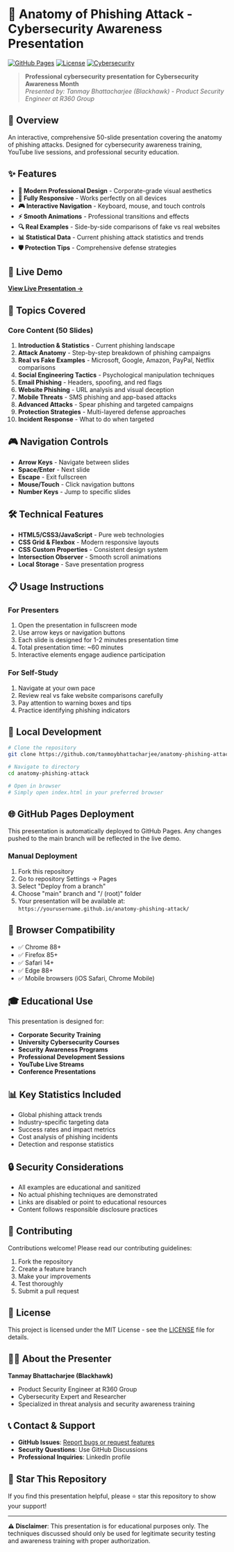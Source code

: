 # 🔐 Anatomy of Phishing Attack - Cybersecurity Awareness Presentation

[![GitHub Pages](https://img.shields.io/badge/GitHub%20Pages-Live%20Demo-blue?style=for-the-badge&logo=github)](https://tanmoybhattacharjee.github.io/anatomy-phishing-attack/)
[![License](https://img.shields.io/badge/License-MIT-green?style=for-the-badge)](LICENSE)
[![Cybersecurity](https://img.shields.io/badge/Cybersecurity-Awareness-red?style=for-the-badge&logo=security)](https://github.com/tanmoybhattacharjee/anatomy-phishing-attack)

> **Professional cybersecurity presentation for Cybersecurity Awareness Month**  
> *Presented by: Tanmay Bhattacharjee (Blackhawk) - Product Security Engineer at R360 Group*

## 🎯 Overview

An interactive, comprehensive 50-slide presentation covering the anatomy of phishing attacks. Designed for cybersecurity awareness training, YouTube live sessions, and professional security education.

## ✨ Features

- **🎨 Modern Professional Design** - Corporate-grade visual aesthetics
- **📱 Fully Responsive** - Works perfectly on all devices
- **🎮 Interactive Navigation** - Keyboard, mouse, and touch controls
- **⚡ Smooth Animations** - Professional transitions and effects
- **🔍 Real Examples** - Side-by-side comparisons of fake vs real websites
- **📊 Statistical Data** - Current phishing attack statistics and trends
- **🛡️ Protection Tips** - Comprehensive defense strategies

## 🚀 Live Demo

**[View Live Presentation →](https://tanmoybhattacharjee.github.io/anatomy-phishing-attack/)**

## 🎯 Topics Covered

### Core Content (50 Slides)
1. **Introduction & Statistics** - Current phishing landscape
2. **Attack Anatomy** - Step-by-step breakdown of phishing campaigns
3. **Real vs Fake Examples** - Microsoft, Google, Amazon, PayPal, Netflix comparisons
4. **Social Engineering Tactics** - Psychological manipulation techniques
5. **Email Phishing** - Headers, spoofing, and red flags
6. **Website Phishing** - URL analysis and visual deception
7. **Mobile Threats** - SMS phishing and app-based attacks
8. **Advanced Attacks** - Spear phishing and targeted campaigns
9. **Protection Strategies** - Multi-layered defense approaches
10. **Incident Response** - What to do when targeted

## 🎮 Navigation Controls

- **Arrow Keys** - Navigate between slides
- **Space/Enter** - Next slide
- **Escape** - Exit fullscreen
- **Mouse/Touch** - Click navigation buttons
- **Number Keys** - Jump to specific slides

## 🛠️ Technical Features

- **HTML5/CSS3/JavaScript** - Pure web technologies
- **CSS Grid & Flexbox** - Modern responsive layouts
- **CSS Custom Properties** - Consistent design system
- **Intersection Observer** - Smooth scroll animations
- **Local Storage** - Save presentation progress

## 📋 Usage Instructions

### For Presenters
1. Open the presentation in fullscreen mode
2. Use arrow keys or navigation buttons
3. Each slide is designed for 1-2 minutes presentation time
4. Total presentation time: ~60 minutes
5. Interactive elements engage audience participation

### For Self-Study
1. Navigate at your own pace
2. Review real vs fake website comparisons carefully
3. Pay attention to warning boxes and tips
4. Practice identifying phishing indicators

## 🔧 Local Development

```bash
# Clone the repository
git clone https://github.com/tanmoybhattacharjee/anatomy-phishing-attack.git

# Navigate to directory
cd anatomy-phishing-attack

# Open in browser
# Simply open index.html in your preferred browser
```

## 🌐 GitHub Pages Deployment

This presentation is automatically deployed to GitHub Pages. Any changes pushed to the main branch will be reflected in the live demo.

### Manual Deployment
1. Fork this repository
2. Go to repository Settings → Pages
3. Select "Deploy from a branch"
4. Choose "main" branch and "/ (root)" folder
5. Your presentation will be available at: `https://yourusername.github.io/anatomy-phishing-attack/`

## 📱 Browser Compatibility

- ✅ Chrome 88+
- ✅ Firefox 85+
- ✅ Safari 14+
- ✅ Edge 88+
- ✅ Mobile browsers (iOS Safari, Chrome Mobile)

## 🎓 Educational Use

This presentation is designed for:
- **Corporate Security Training**
- **University Cybersecurity Courses**
- **Security Awareness Programs**
- **Professional Development Sessions**
- **YouTube Live Streams**
- **Conference Presentations**

## 📊 Key Statistics Included

- Global phishing attack trends
- Industry-specific targeting data
- Success rates and impact metrics
- Cost analysis of phishing incidents
- Detection and response statistics

## 🔒 Security Considerations

- All examples are educational and sanitized
- No actual phishing techniques are demonstrated
- Links are disabled or point to educational resources
- Content follows responsible disclosure practices

## 🤝 Contributing

Contributions welcome! Please read our contributing guidelines:

1. Fork the repository
2. Create a feature branch
3. Make your improvements
4. Test thoroughly
5. Submit a pull request

## 📄 License

This project is licensed under the MIT License - see the [LICENSE](LICENSE) file for details.

## 👨‍💼 About the Presenter

**Tanmay Bhattacharjee (Blackhawk)**
- Product Security Engineer at R360 Group
- Cybersecurity Expert and Researcher
- Specialized in threat analysis and security awareness training

## 📞 Contact & Support

- **GitHub Issues**: [Report bugs or request features](https://github.com/tanmoybhattacharjee/anatomy-phishing-attack/issues)
- **Security Questions**: Use GitHub Discussions
- **Professional Inquiries**: LinkedIn profile

## 🌟 Star This Repository

If you find this presentation helpful, please ⭐ star this repository to show your support!

---

**⚠️ Disclaimer**: This presentation is for educational purposes only. The techniques discussed should only be used for legitimate security testing and awareness training with proper authorization.